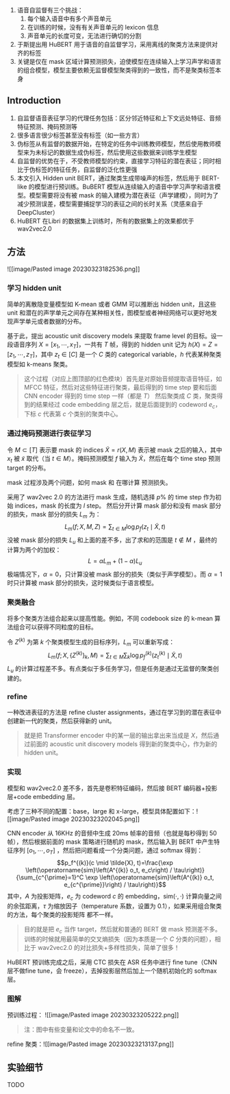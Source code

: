  1. 语音自监督有三个挑战：
	1. 每个输入语音中有多个声音单元
	2. 在训练的时候，没有有关声音单元的 lexicon 信息
	3. 声音单元的长度可变，无法进行确切的分割
2. 于斯提出用 HuBERT 用于语音的自监督学习，采用离线的聚类方法来提供对齐的标签
3. 关键是仅在 mask 区域计算预测损失，迫使模型在连续输入上学习声学和语言的组合模型，模型主要依赖无监督模型聚类得到的一致性，而不是聚类标签本身

## Introduction

1. 自监督语音表征学习的代理任务包括：区分邻近特征和上下文远处特征、音频特征预测、掩码预测等
2. 很多语言很少标签甚至没有标签（如一些方言）
3. 伪标签从有监督的数据开始，在特定的任务中训练教师模型，然后使用教师模型来为未标记的数据生成伪标签，然后使用这些数据来训练学生模型
4. 自监督的优势在于，不受教师模型的约束，直接学习特征的潜在表征；同时相比于伪标签的特征任务，自监督的泛化性更强
5. 本文引入 Hidden unit BERT，通过聚类生成带噪声的标签，然后用于 BERT-like 的模型进行预训练。BuBERT 模型从连续输入的语音中学习声学和语言模型。模型需要将没有被 mask 的输入建模为潜在表征（声学建模），同时为了减少预测误差，模型需要捕捉学习的表征之间的长时关系（灵感来自于 DeepCluster）
6. HuBERT 在Libri 的数据集上训练时，所有的数据集上的效果都优于 wav2vec2.0

## 方法
![[image/Pasted image 20230323182536.png]]
### 学习 hidden unit

简单的离散隐变量模型如 K-mean 或者 GMM 可以推断出 hidden unit，且这些 unit 和潜在的声学单元之间存在某种相关性，图模型或者神经网络可以更好地发现声学单元或者数据的分布。

基于此，提出 acoustic unit discovery models 来提取 frame level 的目标。设一段语音序列 $X=\left[x_1, \cdots, x_T\right]$，一共有 $T$ 帧，得到的 hidden unit 记为 $h(X)=Z=\left[z_1, \cdots, z_T\right]$，其中 $z_t \in[C]$ 是一个 $C$ 类的 categorical variable，$h$ 代表某种聚类模型如 k-means 聚类。
> 这个过程（对应上图顶部的红色模块）首先是对原始音频提取语音特征，如 MFCC 特征，然后对这些特征进行聚类，最后得到的 time step 要和后面 CNN encoder 得到的 time step 一样（都是 $T$）
> 然后聚类成 $C$ 类，聚类得到的结果经过 code embedding 层之后，就是后面提到的 codeword $e_c$，下标 $c$ 代表第 $c$ 个类别的聚类中心。

### 通过掩码预测进行表征学习

令 $M \subset[T]$ 表示要 mask 的 indices $\tilde{X}=r(X, M)$ 表示被 mask 之后的输入，其中 $x_t$ 被 $\tilde{x}$ 取代（当 $t\in M$）。掩码预测模型 $f$ 输入为 $\tilde{X}$，然后在每个 time step 预测 target 的分布。

mask 过程涉及两个问题，如何 mask 和 在哪计算 预测损失。

采用了 wav2vec 2.0 的方法进行 mask 生成，随机选择 $p\%$ 的 time step 作为初始 indices，mask 的长度为 $l$ step。 然后分开计算 mask 部分和没有 mask 部分的损失，mask 部分的损失 $L_m$ 为：$$L_m(f ; X, M, Z)=\sum_{t \in M} \log p_f\left(z_t \mid \tilde{X}, t\right)$$
没被 mask 部分的损失 $L_u$ 和上面的差不多，出了求和的范围是 $t \notin M$ ，最终的计算为两个的加权：$$L=\alpha L_m+(1-\alpha) L_u$$
极端情况下，$\alpha=0$，只计算没被 mask 部分的损失（类似于声学模型）。而 $\alpha=1$ 时只计算被 mask 部分的损失，这时候类似于语言模型。

### 聚类融合

将多个聚类方法组合起来以提高性能。例如，不同 codebook size 的 k-mean 算法组合可以获得不同粒度的目标。

令 $Z^{(k)}$ 为第 $k$ 个聚类模型生成的目标序列，$L_m$ 可以重新写成：$$L_m\left(f ; X,\left\{Z^{(k)}\right\}_k, M\right)=\sum_{t \in M} \sum_k \log p_f^{(k)}\left(z_t^{(k)} \mid \tilde{X}, t\right)$$
$L_u$ 的计算过程差不多。有点类似于多任务学习，但是任务是通过无监督的聚类创建的。

### refine

一种改进表征的方法是 refine cluster assignments，通过在学习到的潜在表征中创建新一代的聚类，然后获得新的 unit。
> 就是把 Transformer encoder 中的某一层的输出拿出来当成是 $X$，然后通过前面的 acoustic unit discovery models 得到新的聚类中心，作为新的 hidden unit。

### 实现

模型和 wav2vec2.0 差不多，首先是卷积特征编码，然后接 BERT 编码器+投影层+code embedding 层。

考虑了三种不同的配置：base，large 和 x-large，模型具体配置如下：![[image/Pasted image 20230323202045.png]]

CNN encoder 从 16KHz  的音频中生成 20ms 帧率的音频（也就是每秒得到 50 帧），然后根据前面的 mask 策略进行随机的 mask，然后输入到 BERT 中产生特征序列 $\left[o_1, \cdots, o_T\right]$ ，然后把问题看成一个分类问题，通过 softmax 得到：$$p_f^{(k)}(c \mid \tilde{X}, t)=\frac{\exp \left(\operatorname{sim}\left(A^{(k)} o_t, e_c\right) / \tau\right)}{\sum_{c^{\prime}=1}^C \exp \left(\operatorname{sim}\left(A^{(k)} o_t, e_{c^{\prime}}\right) / \tau\right)}$$
其中，$A$ 为投影矩阵，$e_c$ 为 codeword $c$ 的 embedding，$\text{sim}(\cdot,\cdot)$ 计算向量之间的余弦距离，$\tau$ 为缩放因子（temperature 系数，设置为 $0.1$），如果采用组合聚类的方法，每个聚类的投影矩阵 都不一样。
> 目的就是把 $e_c$ 当作 target，然后就和普通的 BERT 做 mask 预测差不多。
> 训练的时候就用最简单的交叉熵损失（因为本质是一个 $C$ 分类的问题），相比于 wav2vec2.0 的对比损失+多样性损失，简单了很多！

HuBERT 预训练完成之后，采用 CTC 损失在 ASR 任务中进行 fine tune（CNN 层不做fine tune，会 freeze），去掉投影层然后加上一个随机初始化的 softmax 层。

### 图解

预训练过程：
![[image/Pasted image 20230323205222.png]]
> 注：图中有些变量和论文中的命名不一致。


refine 聚类：![[image/Pasted image 20230323213137.png]]


## 实验细节

TODO